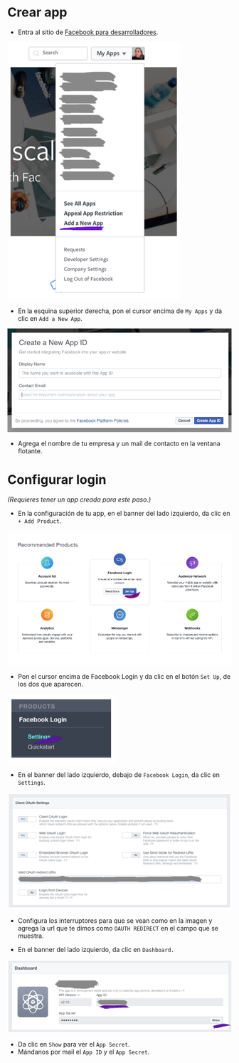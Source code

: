 # Crear app
* Entra al sitio de [Facebook para desarrolladores](https://developers.facebook.com).

![](https://raw.githubusercontent.com/mazingstudio/apps-clientes/master/images/facebook/crear-app/step-2.png)
* En la esquina superior derecha, pon el cursor encima de `My Apps` y da clic en `Add a New App`.

![](https://raw.githubusercontent.com/mazingstudio/apps-clientes/master/images/facebook/crear-app/step-3.png)
* Agrega el nombre de tu empresa y un mail de contacto en la ventana flotante.

# Configurar login
_(Requieres tener un app creada para este paso.)_

* En la configuración de tu app, en el banner del lado izquierdo, da clic en `+ Add Product`.

![](https://raw.githubusercontent.com/mazingstudio/apps-clientes/master/images/facebook/configurar-login/step-2.png)
* Pon el cursor encima de Facebook Login y da clic en el botón `Set Up`, de los dos que aparecen.

![](https://raw.githubusercontent.com/mazingstudio/apps-clientes/master/images/facebook/configurar-login/step-3.png)
* En el banner del lado izquierdo, debajo de `Facebook Login`, da clic en `Settings`.

![](https://raw.githubusercontent.com/mazingstudio/apps-clientes/master/images/facebook/configurar-login/step-4.png)
* Configura los interruptores para que se vean como en la imagen y agrega la url que te dimos como `OAUTH REDIRECT` en el campo que se muestra.

* En el banner del lado izquierdo, da clic en `Dashboard.`

![](https://raw.githubusercontent.com/mazingstudio/apps-clientes/master/images/facebook/configurar-login/step-5.png)
* Da clic en `Show` para ver el `App Secret`.
* Mándanos por mail el `App ID` y el `App Secret`.
